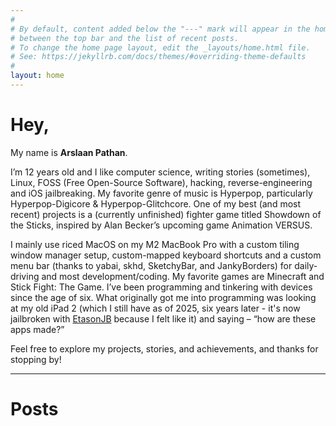 ```yaml
---
#
# By default, content added below the "---" mark will appear in the home page
# between the top bar and the list of recent posts.
# To change the home page layout, edit the _layouts/home.html file.
# See: https://jekyllrb.com/docs/themes/#overriding-theme-defaults
#
layout: home
---
```


# Hey,

My name is <span markdown="1" class="highlight">**Arslaan Pathan**.</span>

I’m 12 years old and I like computer science, writing stories (sometimes), Linux, FOSS (Free Open-Source Software), hacking, reverse-engineering and iOS jailbreaking. My favorite genre of music is Hyperpop, particularly Hyperpop-Digicore & Hyperpop-Glitchcore. One of my best (and most recent) projects is a (currently unfinished) fighter game titled Showdown of the Sticks, inspired by Alan Becker’s upcoming game Animation VERSUS.

I mainly use riced MacOS on my M2 MacBook Pro with a custom tiling window manager setup, custom-mapped keyboard shortcuts and a custom menu bar (thanks to yabai, skhd, SketchyBar, and JankyBorders) for daily-driving and most development/coding. My favorite games are Minecraft and Stick Fight: The Game. I’ve been programming and tinkering with devices since the age of six. What originally got me into programming was looking at my old iPad 2 (which I still have as of 2025, six years later - it's now jailbroken with [EtasonJB](https://etasonjb.tihmstar.net/) because I felt like it) and saying – “how are these apps made?”

Feel free to explore my projects, stories, and achievements, and thanks for stopping by!

---

# Posts